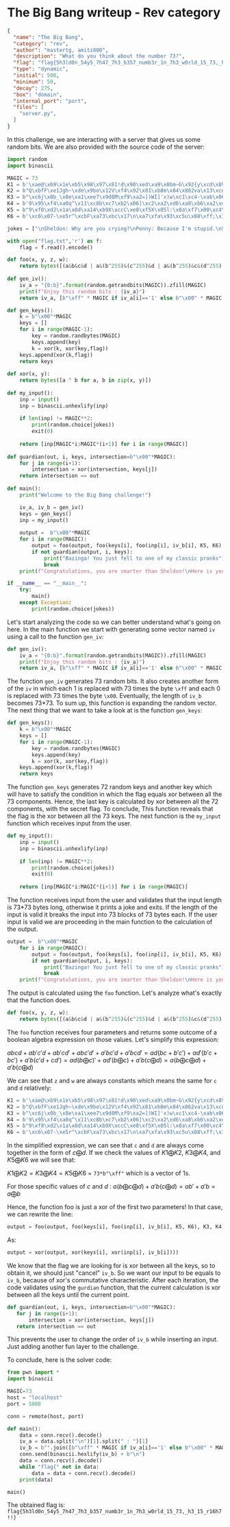 

# The Big Bang writeup - Rev category

```json
{
  "name": "The Big Bang",
  "category": "rev",
  "author": "mastertg, amitz800",
  "description": "What do you think about the number 73?",
  "flag": "flag{5h3ld0n_54y5_7h47_7h3_b357_numb3r_1n_7h3_w0rld_15_73,_h3_15_r16h7!!}",
  "type": "dynamic",
  "initial": 500,
  "minimum": 50,
  "decay": 275,
  "box": "domain",
  "internal_port": "port",
  "files": [
    "server.py",
  ]
}
```

In this challenge, we are interacting with a server that gives us some random bits. We are also provided with the source code of the server:

```python
import random
import binascii

MAGIC = 73
K1 = b'\xae@\xb9\x1e\xb5\x98\x97\x81!d\x90\xed\xa9\x0bm~G\x92{y\xcd\x89\x9e\xec2\xb8\x1d\x13OB\x84\xbf\xfaI\xe1o~\x8f\xe40g!%Ri\xda\xd14J\x8aV\xc2x\x1dg\x07K\x1d\xcf\x86{Q\xaa\x00qW\xbb\xe0\xd7\xd8\x9b\x05\x88'
K2 = b"Q\xbfF\xe1Jgh~\xde\x9bo\x12V\xf4\x92\x81\xb8m\x84\x862va\x13\xcdG\xe2\xec\xb0\xbd{@\x05\xb6\x1e\x90\x81p\x1b\xcf\x98\xde\xda\xad\x96%.\xcb\xb5u\xa9=\x87\xe2\x98\xf8\xb4\xe20y\x84\xaeU\xff\x8e\xa8D\x1f('d\xfaw"
K3 = b"\xc6j\x0b_\x8e\xa1\xee7\x9d8M\xf9\xa2=])WI]'x)w\xc1\xc4-\xab\x06\xff\xbd\x1fi\xdb t\xe1\x9d\x14\x15\x8f\xb3\x03l\xe8\ru\xebm!\xc9\xcbX\n\xf8\x98m\x00\x996\x17\x1a\x04j\xb1&~\xa1\x8d.\xaa\xc7\xa6\x82"
K4 = b'9\x95\xf4\xa0q^\x11\xc8b\xc7\xb2\x06]\xc2\xa2\xd6\xa8\xb6\xa2\xd8\x87\xd6\x88>;\xd2T\xf9\x00B\xe0\x96$\xdf\x8b\x1eb\xeb\xeapL\xfc\x93\x17\xf2\x8a\x14\x92\xde64\xa7\xf5\x07g\x92\xfff\xc9\xe8\xe5\xfb\x95N\xd9\x81^r\xd1U8Y}'
K5 = b"9\xf8\xd2\x1a\x8d\xa14\xb9X\xccC\xe8\xf5X\x05l:\x8a\xf7\x00\xc4\xeb\x8f.\xb6\xa2\xfb\x9a\xbc?\x8f\x06\xe1\xdbY\xc2\xb2\xc1\x91p%y\xb7\xae/\xcf\x1e\x99r\xcc&$\xf3\x84\x155\x1fu.\xb3\x89\xdc\xbb\xb8\x1f\xfbN'\xe3\x90P\xf1k"
K6 = b'\xc6\x07-\xe5r^\xcbF\xa73\xbc\x17\n\xa7\xfa\x93\xc5u\x08\xff;\x14p\xd1I]\x04eC\xc0p\xf9\x1e$\xa6=M>n\x8f\xda\x86HQ\xd00\xe1f\x8d3\xd9\xdb\x0c{\xea\xca\xe0\x8a\xd1Lv#DG\xe0\x04\xb1\xd8\x1co\xaf\x0e\x94'

jokes = ["\nSheldon: Why are you crying?\nPenny: Because I'm stupid.\nSheldon: That's no reason to cry. One cries because one is sad. For example, I cry because others are stupid, and that makes me sad.", "Sheldon: Scissors cuts paper, paper covers rock, rock crushes lizard, lizard poisons Spock, Spock smashes scissors, scissors decapitates lizard, lizard eats paper, paper disproves Spock, Spock vaporizes rock, and as it always has, rock crushes scissors.","\nHoward: Sheldon, don't take this the wrong way, but, you're insane.\nLeonard: That may well be, but the fact is it wouldn't kill us to meet some new people.\nSheldon: For the record, it could kill us to meet new people. They could be murderers or the carriers of unusual pathogens. And I'm not insane, my mother had me tested."]

with open("flag.txt",'r') as f:
	flag = f.read().encode()

def foo(x, y, z, w):
	return bytes([(a&b&c&d | a&(b^255)&(c^255)&d | a&(b^255)&c&(d^255) | a&b&(c^255)&(d^255) | (a^255)&b&(c^255)&d | (a^255)&b&c&(d^255)) for a, b, c, d in zip(x, y, z, w)])
   
def gen_iv():
	iv_a = "{0:b}".format(random.getrandbits(MAGIC)).zfill(MAGIC) 
	print(f"Enjoy this random bits : {iv_a}")
	return iv_a, [b"\xff" * MAGIC if iv_a[i]=='1' else b"\x00" * MAGIC for i in range(MAGIC)]

def gen_keys():
	k = b"\x00"*MAGIC
	keys = []
	for i in range(MAGIC-1):
	    key = random.randbytes(MAGIC)
	    keys.append(key)
	    k = xor(k, xor(key,flag))
	keys.append(xor(k,flag))
	return keys
	
def xor(x, y):
    return bytes([a ^ b for a, b in zip(x, y)])
	
def my_input():
	inp = input()
	inp = binascii.unhexlify(inp)
	
	if len(inp) != MAGIC**2:
		print(random.choice(jokes))
		exit(0)
	
	return [inp[MAGIC*i:MAGIC*(i+1)] for i in range(MAGIC)]
	
def guardian(out, i, keys, intersection=b"\x00"*MAGIC):
	for j in range(i+1):
		intersection = xor(intersection, keys[j])
	return intersection == out
	
def main():
	print("Welcome to the Big Bang challenge!")

	iv_a, iv_b = gen_iv()
	keys = gen_keys()
	inp = my_input()
	
	output =  b"\x00"*MAGIC			
	for i in range(MAGIC):
		output = foo(output, foo(keys[i], foo(inp[i], iv_b[i], K5, K6), K3, K4), K1, K2)
		if not guardian(output, i, keys):
			print("Bazinga! You just fell to one of my classic pranks")
			break
	print(f"Congratulations, you are smarter than Sheldon!\nHere is your flag:\n{output}")

if __name__ == "__main__":
	try: 
		main()
	except Exception:
		print(random.choice(jokes))	
```

Let's start analyzing the code so we can better understand what's going on here. In the main function we start with generating some vector named `iv` using a call to the function `gen_iv`:

```python
def gen_iv():
	iv_a = "{0:b}".format(random.getrandbits(MAGIC)).zfill(MAGIC) 
	print(f"Enjoy this random bits : {iv_a}")
	return iv_a, [b"\xff" * MAGIC if iv_a[i]=='1' else b"\x00" * MAGIC for i in range(MAGIC)]
```

The function `gen_iv` generates 73 random bits. It also creates another form of the `iv` in which each 1 is replaced with 73 times the byte `\xff` and each 0 is replaced with 73 times the byte `\x00`. Eventually, the length of `iv_b` becomes 73*73. To sum up, this function is expanding the random vector.
The next thing that we want to take a look at is the function `gen_keys`:

```python
def gen_keys():
	k = b"\x00"*MAGIC
	keys = []
	for i in range(MAGIC-1):
	    key = random.randbytes(MAGIC)
	    keys.append(key)
	    k = xor(k, xor(key,flag))
	keys.append(xor(k,flag))
	return keys
``` 

The function `gen_keys` generates 72 random keys and another key which will have to satisfy the condition in which the flag equals xor between all the 73 components. Hence, the last key is calculated by xor between all the 72 components, with the secret flag. To conclude, This function reveals that the flag is the xor between all the 73 keys.
The next function is the `my_input` function which receives input from the user.

```python
def my_input():
	inp = input()
	inp = binascii.unhexlify(inp)
	
	if len(inp) != MAGIC**2:
		print(random.choice(jokes))
		exit(0)
	
	return [inp[MAGIC*i:MAGIC*(i+1)] for i in range(MAGIC)]
``` 

The function receives input from the user and validates that the input length is 73*73 bytes long, otherwise it prints a joke and exits. If the length of the input is valid it breaks the input into 73 blocks of 73 bytes each.
If the user input is valid we are proceeding in the main function to the calculation of the output.

```python
output =  b"\x00"*MAGIC			
	for i in range(MAGIC):
		output = foo(output, foo(keys[i], foo(inp[i], iv_b[i], K5, K6), K3, K4), K1, K2)
		if not guardian(output, i, keys):
			print("Bazinga! You just fell to one of my classic pranks")
			break
	print(f"Congratulations, you are smarter than Sheldon!\nHere is your flag:\n{output}")
```

The output is calculated using the `foo` function. Let's analyze what's exactly that the function does.

```python
def foo(x, y, z, w):
	return bytes([(a&b&c&d | a&(b^255)&(c^255)&d | a&(b^255)&c&(d^255) | a&b&(c^255)&(d^255) | (a^255)&b&(c^255)&d | (a^255)&b&c&(d^255)) for a, b, c, d in zip(x, y, z, w)])
```

The `foo` function receives four parameters and returns some outcome of a boolean algebra expression on those values.
Let's simplify this expression:

 $abcd+ab'c'd+ab'cd'+abc'd'+a'bc'd+a'bcd' = ad(bc+b'c')+ad'(b'c+bc')+a'b(c'd+cd') = ad(b\bigoplus c)'+ad'(b\bigoplus c)+a'b(c\bigoplus d) = a(b\bigoplus c\bigoplus d) + a'b(c\bigoplus d)$
 
We can see that `z` and `w` are always constants which means the same for `c` and `d` relatively:
 
 ```python
 K1 = b'\xae@\xb9\x1e\xb5\x98\x97\x81!d\x90\xed\xa9\x0bm~G\x92{y\xcd\x89\x9e\xec2\xb8\x1d\x13OB\x84\xbf\xfaI\xe1o~\x8f\xe40g!%Ri\xda\xd14J\x8aV\xc2x\x1dg\x07K\x1d\xcf\x86{Q\xaa\x00qW\xbb\xe0\xd7\xd8\x9b\x05\x88'
K2 = b"Q\xbfF\xe1Jgh~\xde\x9bo\x12V\xf4\x92\x81\xb8m\x84\x862va\x13\xcdG\xe2\xec\xb0\xbd{@\x05\xb6\x1e\x90\x81p\x1b\xcf\x98\xde\xda\xad\x96%.\xcb\xb5u\xa9=\x87\xe2\x98\xf8\xb4\xe20y\x84\xaeU\xff\x8e\xa8D\x1f('d\xfaw"
K3 = b"\xc6j\x0b_\x8e\xa1\xee7\x9d8M\xf9\xa2=])WI]'x)w\xc1\xc4-\xab\x06\xff\xbd\x1fi\xdb t\xe1\x9d\x14\x15\x8f\xb3\x03l\xe8\ru\xebm!\xc9\xcbX\n\xf8\x98m\x00\x996\x17\x1a\x04j\xb1&~\xa1\x8d.\xaa\xc7\xa6\x82"
K4 = b'9\x95\xf4\xa0q^\x11\xc8b\xc7\xb2\x06]\xc2\xa2\xd6\xa8\xb6\xa2\xd8\x87\xd6\x88>;\xd2T\xf9\x00B\xe0\x96$\xdf\x8b\x1eb\xeb\xeapL\xfc\x93\x17\xf2\x8a\x14\x92\xde64\xa7\xf5\x07g\x92\xfff\xc9\xe8\xe5\xfb\x95N\xd9\x81^r\xd1U8Y}'
K5 = b"9\xf8\xd2\x1a\x8d\xa14\xb9X\xccC\xe8\xf5X\x05l:\x8a\xf7\x00\xc4\xeb\x8f.\xb6\xa2\xfb\x9a\xbc?\x8f\x06\xe1\xdbY\xc2\xb2\xc1\x91p%y\xb7\xae/\xcf\x1e\x99r\xcc&$\xf3\x84\x155\x1fu.\xb3\x89\xdc\xbb\xb8\x1f\xfbN'\xe3\x90P\xf1k"
K6 = b'\xc6\x07-\xe5r^\xcbF\xa73\xbc\x17\n\xa7\xfa\x93\xc5u\x08\xff;\x14p\xd1I]\x04eC\xc0p\xf9\x1e$\xa6=M>n\x8f\xda\x86HQ\xd00\xe1f\x8d3\xd9\xdb\x0c{\xea\xca\xe0\x8a\xd1Lv#DG\xe0\x04\xb1\xd8\x1co\xaf\x0e\x94'
 ```
 
In the simplified expression, we can see that `c` and `d` are always come together in the form of $c\bigoplus d$. If we check the values of $K1\bigoplus K2$, $K3\bigoplus K4$, and $K5\bigoplus K6$ we will see that:
 
$K1\bigoplus K2 = K3\bigoplus K4 = K5\bigoplus K6$ = `73*b"\xff"`  which is a vector of 1s.
 
 For those specific values of $c$ and $d$ :
 $a(b\bigoplus c\bigoplus d) + a'b(c\bigoplus d) = ab'+a'b = a\bigoplus b$
 
Hence, the function foo is just a xor of the first two parameters!  In that case, we can rewrite the line:
 
 ```python
 output = foo(output, foo(keys[i], foo(inp[i], iv_b[i], K5, K6), K3, K4), K1, K2)
 ```
 
 As:
 
 ```python
 output = xor(output, xor(keys[i], xor(inp[i], iv_b[i])))
 ```
 
We know that the flag we are looking for is xor between all the keys, so to obtain it, we should just "cancel" `iv_b`. So we want our input to be equals to `iv_b`, because of xor's commutative characteristic. After each iteration, the code validates using the `gurdian` function, that the current calculation is xor between all the keys until the current point.

 ```python
 def guardian(out, i, keys, intersection=b"\x00"*MAGIC):
	for j in range(i+1):
		intersection = xor(intersection, keys[j])
	return intersection == out 
 ```
 
This prevents the user to change the order of `iv_b` while inserting an input. Just adding another fun layer to the challenge.  
 
To conclude, here is the solver code:
 
```python
from pwn import *
import binascii

MAGIC=73
host = "localhost"
port = 5000

conn = remote(host, port)

def main():
	data = conn.recv().decode()
	iv_a = data.split("\n")[1].split(" : ")[1]
	iv_b = b"".join([b"\xff" * MAGIC if iv_a[i]=='1' else b"\x00" * MAGIC for i in range(MAGIC)])
	conn.send(binascii.hexlify(iv_b) + b"\n")
	data = conn.recv().decode()
	while "flag{" not in data:
		data = data + conn.recv().decode()
	print(data)

main()
```
 
The obtained flag is: `flag{5h3ld0n_54y5_7h47_7h3_b357_numb3r_1n_7h3_w0rld_15_73,_h3_15_r16h7!!}`
 